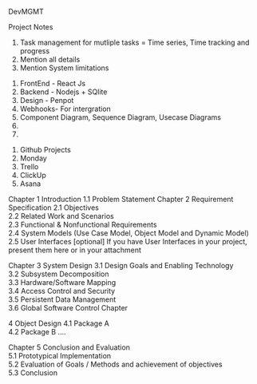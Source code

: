 DevMGMT

Project Notes

1. Task management for mutliple tasks = Time series, Time tracking and progress
2. Mention all details
3. Mention System limitations


<!-- WEB APP -->
1. FrontEnd - React Js
2. Backend - Nodejs + SQlite
3. Design - Penpot
4. Webhooks- For intergration
5. Component Diagram, Sequence Diagram, Usecase Diagrams
6. 
7. 

<!-- TEN MINUTES PRESENTATION -->




<!-- SIMILAR TOOLS -->
1. Github Projects
2. Monday
3. Trello
4. ClickUp
5. Asana

Chapter 1 Introduction
  1.1 Problem Statement
Chapter 2 Requirement Specification 
 2.1 Objectives  
 2.2 Related Work and Scenarios  
 2.3 Functional & Nonfunctional Requirements  
 2.4 System Models (Use Case Model, Object Model and Dynamic Model) 
 2.5 User Interfaces [optional]  If you have User Interfaces in your project, present them here or in your attachment 
 
 Chapter 3 System Design 
 3.1 Design Goals and Enabling Technology  
 3.2 Subsystem Decomposition  
 3.3 Hardware/Software Mapping  
 3.4 Access Control and Security  
 3.5 Persistent Data Management  
 3.6 Global Software Control  Chapter 
 
 4 Object Design 
 4.1 Package A  
 4.2 Package B  ....  
 
 Chapter 
 5 Conclusion and Evaluation  
 5.1 Prototypical Implementation  
 5.2 Evaluation of Goals / Methods and achievement of objectives  
 5.3 Conclusion